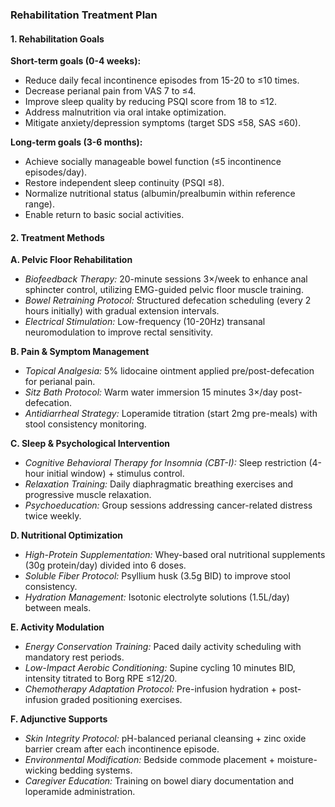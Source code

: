 ### Rehabilitation Treatment Plan  

#### 1. Rehabilitation Goals  
**Short-term goals (0-4 weeks):**  
- Reduce daily fecal incontinence episodes from 15-20 to ≤10 times.  
- Decrease perianal pain from VAS 7 to ≤4.  
- Improve sleep quality by reducing PSQI score from 18 to ≤12.  
- Address malnutrition via oral intake optimization.  
- Mitigate anxiety/depression symptoms (target SDS ≤58, SAS ≤60).  

**Long-term goals (3-6 months):**  
- Achieve socially manageable bowel function (≤5 incontinence episodes/day).  
- Restore independent sleep continuity (PSQI ≤8).  
- Normalize nutritional status (albumin/prealbumin within reference range).  
- Enable return to basic social activities.  

#### 2. Treatment Methods  
**A. Pelvic Floor Rehabilitation**  
- *Biofeedback Therapy:* 20-minute sessions 3×/week to enhance anal sphincter control, utilizing EMG-guided pelvic floor muscle training.  
- *Bowel Retraining Protocol:* Structured defecation scheduling (every 2 hours initially) with gradual extension intervals.  
- *Electrical Stimulation:* Low-frequency (10-20Hz) transanal neuromodulation to improve rectal sensitivity.  

**B. Pain & Symptom Management**  
- *Topical Analgesia:* 5% lidocaine ointment applied pre/post-defecation for perianal pain.  
- *Sitz Bath Protocol:* Warm water immersion 15 minutes 3×/day post-defecation.  
- *Antidiarrheal Strategy:* Loperamide titration (start 2mg pre-meals) with stool consistency monitoring.  

**C. Sleep & Psychological Intervention**  
- *Cognitive Behavioral Therapy for Insomnia (CBT-I):* Sleep restriction (4-hour initial window) + stimulus control.  
- *Relaxation Training:* Daily diaphragmatic breathing exercises and progressive muscle relaxation.  
- *Psychoeducation:* Group sessions addressing cancer-related distress twice weekly.  

**D. Nutritional Optimization**  
- *High-Protein Supplementation:* Whey-based oral nutritional supplements (30g protein/day) divided into 6 doses.  
- *Soluble Fiber Protocol:* Psyllium husk (3.5g BID) to improve stool consistency.  
- *Hydration Management:* Isotonic electrolyte solutions (1.5L/day) between meals.  

**E. Activity Modulation**  
- *Energy Conservation Training:* Paced daily activity scheduling with mandatory rest periods.  
- *Low-Impact Aerobic Conditioning:* Supine cycling 10 minutes BID, intensity titrated to Borg RPE ≤12/20.  
- *Chemotherapy Adaptation Protocol:* Pre-infusion hydration + post-infusion graded positioning exercises.  

**F. Adjunctive Supports**  
- *Skin Integrity Protocol:* pH-balanced perianal cleansing + zinc oxide barrier cream after each incontinence episode.  
- *Environmental Modification:* Bedside commode placement + moisture-wicking bedding systems.  
- *Caregiver Education:* Training on bowel diary documentation and loperamide administration.